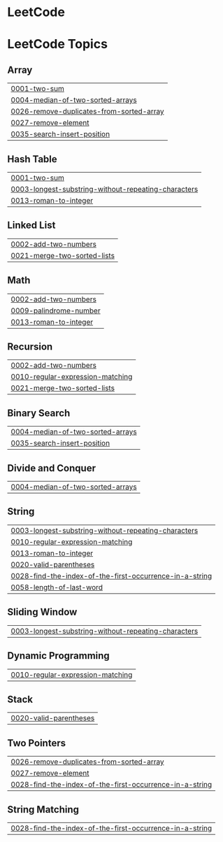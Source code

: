 # LeetCode

<!---LeetCode Topics Start-->
# LeetCode Topics
## Array
|  |
| ------- |
| [0001-two-sum](https://github.com/JoelStanly/LeetCode/tree/master/0001-two-sum) |
| [0004-median-of-two-sorted-arrays](https://github.com/JoelStanly/LeetCode/tree/master/0004-median-of-two-sorted-arrays) |
| [0026-remove-duplicates-from-sorted-array](https://github.com/JoelStanly/LeetCode/tree/master/0026-remove-duplicates-from-sorted-array) |
| [0027-remove-element](https://github.com/JoelStanly/LeetCode/tree/master/0027-remove-element) |
| [0035-search-insert-position](https://github.com/JoelStanly/LeetCode/tree/master/0035-search-insert-position) |
## Hash Table
|  |
| ------- |
| [0001-two-sum](https://github.com/JoelStanly/LeetCode/tree/master/0001-two-sum) |
| [0003-longest-substring-without-repeating-characters](https://github.com/JoelStanly/LeetCode/tree/master/0003-longest-substring-without-repeating-characters) |
| [0013-roman-to-integer](https://github.com/JoelStanly/LeetCode/tree/master/0013-roman-to-integer) |
## Linked List
|  |
| ------- |
| [0002-add-two-numbers](https://github.com/JoelStanly/LeetCode/tree/master/0002-add-two-numbers) |
| [0021-merge-two-sorted-lists](https://github.com/JoelStanly/LeetCode/tree/master/0021-merge-two-sorted-lists) |
## Math
|  |
| ------- |
| [0002-add-two-numbers](https://github.com/JoelStanly/LeetCode/tree/master/0002-add-two-numbers) |
| [0009-palindrome-number](https://github.com/JoelStanly/LeetCode/tree/master/0009-palindrome-number) |
| [0013-roman-to-integer](https://github.com/JoelStanly/LeetCode/tree/master/0013-roman-to-integer) |
## Recursion
|  |
| ------- |
| [0002-add-two-numbers](https://github.com/JoelStanly/LeetCode/tree/master/0002-add-two-numbers) |
| [0010-regular-expression-matching](https://github.com/JoelStanly/LeetCode/tree/master/0010-regular-expression-matching) |
| [0021-merge-two-sorted-lists](https://github.com/JoelStanly/LeetCode/tree/master/0021-merge-two-sorted-lists) |
## Binary Search
|  |
| ------- |
| [0004-median-of-two-sorted-arrays](https://github.com/JoelStanly/LeetCode/tree/master/0004-median-of-two-sorted-arrays) |
| [0035-search-insert-position](https://github.com/JoelStanly/LeetCode/tree/master/0035-search-insert-position) |
## Divide and Conquer
|  |
| ------- |
| [0004-median-of-two-sorted-arrays](https://github.com/JoelStanly/LeetCode/tree/master/0004-median-of-two-sorted-arrays) |
## String
|  |
| ------- |
| [0003-longest-substring-without-repeating-characters](https://github.com/JoelStanly/LeetCode/tree/master/0003-longest-substring-without-repeating-characters) |
| [0010-regular-expression-matching](https://github.com/JoelStanly/LeetCode/tree/master/0010-regular-expression-matching) |
| [0013-roman-to-integer](https://github.com/JoelStanly/LeetCode/tree/master/0013-roman-to-integer) |
| [0020-valid-parentheses](https://github.com/JoelStanly/LeetCode/tree/master/0020-valid-parentheses) |
| [0028-find-the-index-of-the-first-occurrence-in-a-string](https://github.com/JoelStanly/LeetCode/tree/master/0028-find-the-index-of-the-first-occurrence-in-a-string) |
| [0058-length-of-last-word](https://github.com/JoelStanly/LeetCode/tree/master/0058-length-of-last-word) |
## Sliding Window
|  |
| ------- |
| [0003-longest-substring-without-repeating-characters](https://github.com/JoelStanly/LeetCode/tree/master/0003-longest-substring-without-repeating-characters) |
## Dynamic Programming
|  |
| ------- |
| [0010-regular-expression-matching](https://github.com/JoelStanly/LeetCode/tree/master/0010-regular-expression-matching) |
## Stack
|  |
| ------- |
| [0020-valid-parentheses](https://github.com/JoelStanly/LeetCode/tree/master/0020-valid-parentheses) |
## Two Pointers
|  |
| ------- |
| [0026-remove-duplicates-from-sorted-array](https://github.com/JoelStanly/LeetCode/tree/master/0026-remove-duplicates-from-sorted-array) |
| [0027-remove-element](https://github.com/JoelStanly/LeetCode/tree/master/0027-remove-element) |
| [0028-find-the-index-of-the-first-occurrence-in-a-string](https://github.com/JoelStanly/LeetCode/tree/master/0028-find-the-index-of-the-first-occurrence-in-a-string) |
## String Matching
|  |
| ------- |
| [0028-find-the-index-of-the-first-occurrence-in-a-string](https://github.com/JoelStanly/LeetCode/tree/master/0028-find-the-index-of-the-first-occurrence-in-a-string) |
<!---LeetCode Topics End-->
